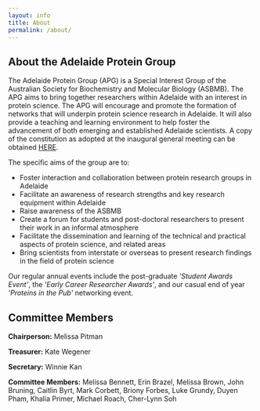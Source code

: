 ```yaml
---
layout: info
title: About
permalink: /about/
---
```


## About the Adelaide Protein Group

The Adelaide Protein Group (APG) is a Special Interest Group of the Australian Society for Biochemistry and Molecular Biology (ASBMB). 
The APG aims to bring together researchers within Adelaide with an interest in protein science. 
The APG will encourage and promote the formation of networks that will underpin protein science research in Adelaide. 
It will also provide a teaching and learning environment to help foster the advancement of both emerging and established Adelaide scientists.
A copy of the constitution as adopted at the inaugural general meeting can be obtained [HERE][1].

The specific aims of the group are to:

- Foster interaction and collaboration between protein research groups in Adelaide
- Facilitate an awareness of research strengths and key research equipment within Adelaide
- Raise awareness of the ASBMB
- Create a forum for students and post-doctoral researchers to present their work in an informal atmosphere
- Facilitate the dissemination and learning of the technical and practical aspects of protein science, and related areas
- Bring scientists from interstate or overseas to present research findings in the field of protein science

Our regular annual events include the post-graduate _'Student Awards Event'_, the _'Early Career Researcher Awards'_, and our casual end of year _'Proteins in the Pub'_ networking event.


## Committee Members

__Chairperson:__ Melissa Pitman

__Treasurer:__ Kate Wegener

__Secretary:__ Winnie Kan

__Committee Members:__ Melissa Bennett, Erin Brazel, Melissa Brown, John Bruning, Caitlin Byrt, Mark Corbett, Briony Forbes, Luke Grundy, Duyen Pham, Khalia Primer, Michael Roach, Cher-Lynn Soh


[1]:/assets/docs/APGConstitution-20080417.doc
